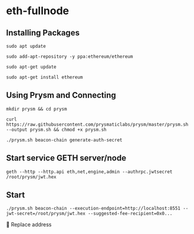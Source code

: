 # eth-fullnode

## Installing Packages

`sudo apt update`

`sudo add-apt-repository -y ppa:ethereum/ethereum`

`sudo apt-get update`

`sudo apt-get install ethereum`


## Using Prysm and Connecting 


`mkdir prysm && cd prysm`

`curl https://raw.githubusercontent.com/prysmaticlabs/prysm/master/prysm.sh --output prysm.sh && chmod +x prysm.sh`

`./prysm.sh beacon-chain generate-auth-secret`

## Start service GETH server/node

`geth --http --http.api eth,net,engine,admin --authrpc.jwtsecret /root/prysm/jwt.hex`

## Start

`./prysm.sh beacon-chain --execution-endpoint=http://localhost:8551 --jwt-secret=/root/prysm/jwt.hex --suggested-fee-recipient=0x0...`


 Replace address
